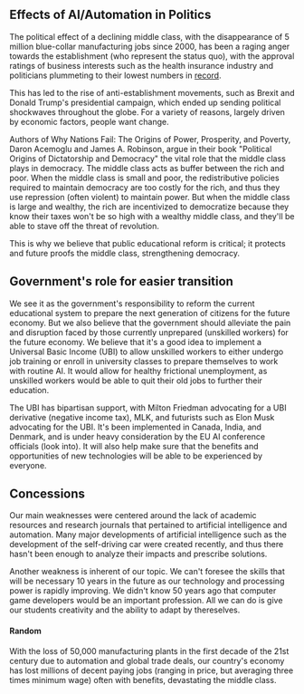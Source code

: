 ## Effects of AI/Automation in Politics
The political effect of a declining middle class, with the disappearance of 5 million blue-collar manufacturing jobs since 2000, has been a raging anger towards the establishment (who represent the status quo), with the approval ratings of business interests such as the health insurance industry and politicians plummeting to their lowest numbers in [record](http://www.opposingviews.com/i/politics/americans-have-little-trust-government-big-business).

This has led to the rise of anti-establishment movements, such as Brexit and Donald Trump's presidential campaign, which ended up sending political shockwaves throughout the globe. For a variety of reasons, largely driven by economic factors, people want change.

Authors of Why Nations Fail: The Origins of Power, Prosperity, and Poverty, Daron Acemoglu and James A. Robinson, argue in their book "Political Origins of Dictatorship and Democracy" the vital role that the middle class plays in democracy. The middle class acts as buffer between the rich and poor. When the middle class is small and poor, the redistributive policies required to maintain democracy are too costly for the rich, and thus they use repression (often violent) to maintain power. But when the middle class is large and wealthy, the rich are incentivized to democratize because they know their taxes won't be so high with a wealthy middle class, and they'll be able to stave off the threat of revolution.

This is why we believe that public educational reform is critical; it protects and future proofs the middle class, strengthening democracy.

## Government's role for easier transition
We see it as the government's responsibility to reform the current educational system to prepare the next generation of citizens for the future economy. But we also believe that the government should alleviate the pain and disruption faced by those currently unprepared (unskilled workers) for the future economy. We believe that it's a good idea to implement a Universal Basic Income (UBI) to allow unskilled workers to either undergo job training or enroll in university classes to prepare themselves to work with routine AI. It would allow for healthy frictional unemployment, as unskilled workers would be able to quit their old jobs to further their education.

The UBI has bipartisan support, with Milton Friedman advocating for a UBI derivative (negative income tax), MLK, and futurists such as Elon Musk advocating for the UBI. It's been implemented in Canada, India, and Denmark, and is under heavy consideration by the EU AI conference officials (look into). It will also help make sure that the benefits and opportunities of new technologies will be able to be experienced by everyone.  

## Concessions
Our main weaknesses were centered around the lack of academic resources and research journals that pertained to artificial intelligence and automation. Many major developments of artificial intelligence such as the development of the self-driving car were created recently, and thus there hasn't been enough to analyze their impacts and prescribe solutions. 

Another weakness is inherent of our topic. We can't foresee the skills that will be necessary 10 years in the future as our technology and processing power is rapidly improving. We didn't know 50 years ago that computer game developers would be an important profession. All we can do is give our students creativity and the ability to adapt by thereselves.   

#### Random
With the loss of 50,000 manufacturing plants in the first decade of the 21st century due to automation and global trade deals, our country's economy has lost millions of decent paying jobs (ranging in price, but averaging three times minimum wage) often with benefits, devastating the middle class.
